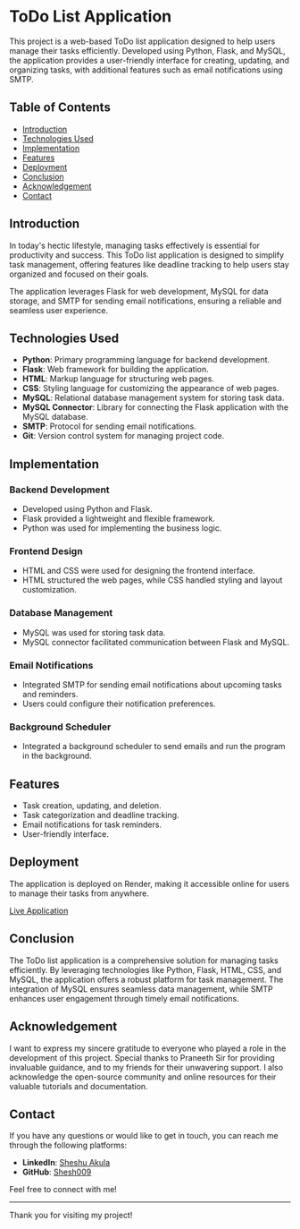 
# ToDo List Application

This project is a web-based ToDo list application designed to help users manage their tasks efficiently. Developed using Python, Flask, and MySQL, the application provides a user-friendly interface for creating, updating, and organizing tasks, with additional features such as email notifications using SMTP.

## Table of Contents

- [Introduction](#introduction)
- [Technologies Used](#technologies-used)
- [Implementation](#implementation)
- [Features](#features)
- [Deployment](#deployment)
- [Conclusion](#conclusion)
- [Acknowledgement](#acknowledgement)
- [Contact](#contact)

## Introduction

In today's hectic lifestyle, managing tasks effectively is essential for productivity and success. This ToDo list application is designed to simplify task management, offering features like deadline tracking to help users stay organized and focused on their goals.

The application leverages Flask for web development, MySQL for data storage, and SMTP for sending email notifications, ensuring a reliable and seamless user experience.

## Technologies Used

- **Python**: Primary programming language for backend development.
- **Flask**: Web framework for building the application.
- **HTML**: Markup language for structuring web pages.
- **CSS**: Styling language for customizing the appearance of web pages.
- **MySQL**: Relational database management system for storing task data.
- **MySQL Connector**: Library for connecting the Flask application with the MySQL database.
- **SMTP**: Protocol for sending email notifications.
- **Git**: Version control system for managing project code.

## Implementation

### Backend Development

- Developed using Python and Flask.
- Flask provided a lightweight and flexible framework.
- Python was used for implementing the business logic.

### Frontend Design

- HTML and CSS were used for designing the frontend interface.
- HTML structured the web pages, while CSS handled styling and layout customization.

### Database Management

- MySQL was used for storing task data.
- MySQL connector facilitated communication between Flask and MySQL.

### Email Notifications

- Integrated SMTP for sending email notifications about upcoming tasks and reminders.
- Users could configure their notification preferences.

### Background Scheduler

- Integrated a background scheduler to send emails and run the program in the background.

## Features

- Task creation, updating, and deletion.
- Task categorization and deadline tracking.
- Email notifications for task reminders.
- User-friendly interface.

## Deployment

The application is deployed on Render, making it accessible online for users to manage their tasks from anywhere.

[Live Application](https://todo-app-piw1.onrender.com)  <!-- Replace with the actual URL -->

## Conclusion

The ToDo list application is a comprehensive solution for managing tasks efficiently. By leveraging technologies like Python, Flask, HTML, CSS, and MySQL, the application offers a robust platform for task management. The integration of MySQL ensures seamless data management, while SMTP enhances user engagement through timely email notifications. 

## Acknowledgement

I want to express my sincere gratitude to everyone who played a role in the development of this project. Special thanks to Praneeth Sir for providing invaluable guidance, and to my friends for their unwavering support. I also acknowledge the open-source community and online resources for their valuable tutorials and documentation.

## Contact

If you have any questions or would like to get in touch, you can reach me through the following platforms:

- **LinkedIn**: [Sheshu Akula](https://www.linkedin.com/in/sheshu-akula-808a05270/)
- **GitHub**: [Shesh009](https://www.github.com/Shesh009)

Feel free to connect with me!

---

Thank you for visiting my project!
